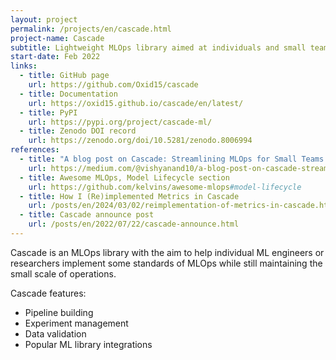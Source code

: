 ```yaml
---
layout: project
permalink: /projects/en/cascade.html
project-name: Cascade
subtitle: Lightweight MLOps library aimed at individuals and small teams
start-date: Feb 2022
links:
  - title: GitHub page
    url: https://github.com/Oxid15/cascade
  - title: Documentation
    url: https://oxid15.github.io/cascade/en/latest/
  - title: PyPI
    url: https://pypi.org/project/cascade-ml/
  - title: Zenodo DOI record
    url: https://zenodo.org/doi/10.5281/zenodo.8006994
references:
  - title: "A blog post on Cascade: Streamlining MLOps for Small Teams and Individuals"
    url: https://medium.com/@vishyanand10/a-blog-post-on-cascade-streamlining-mlops-for-small-teams-and-individuals-969eda83b40d
  - title: Awesome MLOps, Model Lifecycle section
    url: https://github.com/kelvins/awesome-mlops#model-lifecycle
  - title: How I (Re)implemented Metrics in Cascade
    url: /posts/en/2024/03/02/reimplementation-of-metrics-in-cascade.html
  - title: Cascade announce post
    url: /posts/en/2022/07/22/cascade-announce.html
---
```


Cascade is an MLOps library with the aim to help individual ML engineers or researchers implement some standards of MLOps while still maintaining the small scale of operations.

Cascade features:
- Pipeline building
- Experiment management
- Data validation
- Popular ML library integrations
